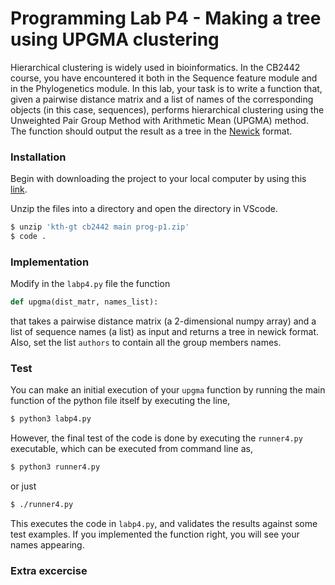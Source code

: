 # Programming Lab P4 - Making a tree using UPGMA clustering

Hierarchical clustering is widely used in bioinformatics. In the CB2442 course, you have encountered it both in the Sequence feature module and in the Phylogenetics module. In this lab, your task is to write a function that, given a pairwise distance matrix and a list of names of the corresponding objects (in this case, sequences), performs hierarchical clustering using the Unweighted Pair Group Method with Arithmetic Mean (UPGMA) method. The function should output the result as a tree in the [Newick](https://en.wikipedia.org/wiki/Newick_format#:~:text=In%20mathematics%2C%20Newick%20tree%20format,Maddison%2C%20Christopher%20Meacham%2C%20F.) format.

### Installation

Begin with downloading the project to your local computer by using this [link](https://download-directory.github.io/?url=https%3A%2F%2Fgithub.com%2Fkth-gt%2Fcb2442%2Ftree%2Fmain%2Fprog%2Fp4). 


Unzip the files into a directory and open the directory in VScode. 
```bash
$ unzip 'kth-gt cb2442 main prog-p1.zip'
$ code .
```

### Implementation

Modify in the `labp4.py` file the function

```python
def upgma(dist_matr, names_list):
```
that takes a pairwise distance matrix (a 2-dimensional numpy array) and a list of sequence names (a list) as input and returns a tree in newick format. Also, set the list `authors` to contain all the group members names.  

### Test

You can make an initial execution of your `upgma` function by running the main function of the python file itself by executing the line,

```bash
$ python3 labp4.py
```

However, the final test of the code is done by executing the `runner4.py` executable, which can be executed from command line as, 

```bash
$ python3 runner4.py
```

or just

```bash
$ ./runner4.py
```

This executes the code in `labp4.py`, and validates the results against some test examples.
If you implemented the function right, you will see your names appearing.

### Extra excercise

